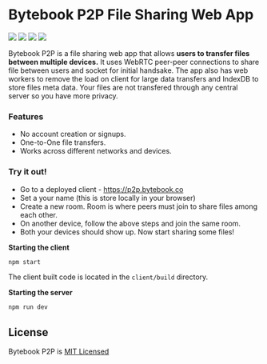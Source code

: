# Bytebook P2P File Sharing Web App

![](https://img.shields.io/github/issues/saivishwak/WebrtcFileShare
)
![](https://img.shields.io/github/issues/saivishwak/WebrtcFileShare
)
![](https://img.shields.io/github/stars/saivishwak/WebrtcFileShare
)
![](https://img.shields.io/github/license/saivishwak/WebrtcFileShare
)

Bytebook P2P is a file sharing web app that allows **users to transfer files between multiple devices.**
It uses WebRTC peer-peer connections to share file between users and socket for initial handsake. The app also has web workers to remove the load on client for large data transfers and IndexDB to store files meta data. Your files are not transfered through any central server so you have more privacy.

### Features
- No account creation or signups.
- One-to-One file transfers.
- Works across different networks and devices.

### Try it out!
- Go to a deployed client - https://p2p.bytebook.co
- Set a your name (this is store locally in your browser)
- Create a new room. Room is where peers must join to share files among each other.
- On another device, follow the above steps and join the same room.
- Both your devices should show up. Now start sharing some files!
 

**Starting the client**
```bash
npm start
```
The client built code is located in the `client/build` directory.

**Starting the server**
```bash
npm run dev
```

## License
Bytebook P2P is [MIT Licensed](https://github.com/saivishwak/WebrtcFileShare/blob/main/LICENSE)
